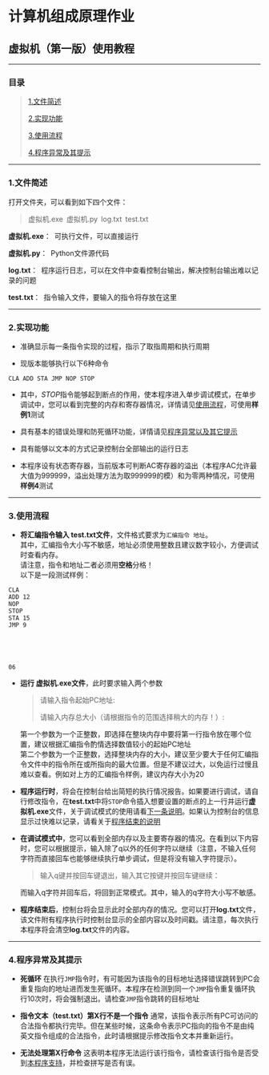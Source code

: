 # 计算机组成原理作业

## 虚拟机（第一版）使用教程

---

### 目录
<!-- TOC -->
>[1.文件简述](#1.文件简述)
>
>[2.实现功能](#2.实现功能)
>
>[3.使用流程](#3.使用流程)
>
>[4.程序异常及其提示](#4.程序异常及其提示)
<!-- /TOC -->

---

### 1.文件简述

打开文件夹，可以看到如下四个文件：

>虚拟机.exe&ensp;虚拟机.py&ensp;log.txt&ensp;test.txt

**虚拟机.exe**：&ensp;可执行文件，可以直接运行

**虚拟机.py**：&ensp;Python文件源代码

**log.txt**：&ensp;程序运行日志，可以在文件中查看控制台输出，解决控制台输出难以记录的问题

**test.txt**：&ensp;指令输入文件，要输入的指令将存放在这里

---

### 2.实现功能

- 准确显示每一条指令实现的过程，指示了取指周期和执行周期

- 现版本能够执行以下6种命令

```armasm
CLA ADD STA JMP NOP STOP
```

- 其中，*STOP*指令能够起到断点的作用，使本程序进入单步调试模式，在单步调试中，您可以看到完整的内存和寄存器情况，详情请见[使用流程](#3.使用流程)，可使用**样例1**测试

- 具有基本的错误处理和防死循环功能，详情请见[程序异常以及其它提示](#4.程序异常及其提示)

- 具有能够以文本的方式记录控制台全部输出的运行日志

- 本程序设有状态寄存器，当前版本可判断AC寄存器的溢出（本程序AC允许最大值为999999，溢出处理方法为取999999的模）和为零两种情况，可使用**样例4**测试

---

### 3.使用流程

- **将汇编指令输入 test.txt文件**，文件格式要求为`汇编指令 地址`。  
   其中，汇编指令大小写不敏感，地址必须使用整数且建议数字较小，方便调试时查看内存。  
   请注意，指令和地址二者必须用**空格**分格！  
   以下是一段测试样例：

```armasm
CLA
ADD 12
NOP
STOP
STA 15
JMP 9





06
```

- **运行 虚拟机.exe文件**，此时要求输入两个参数  
  >请输入指令起始PC地址:
  >
  >请输入内存总大小（请根据指令的范围选择稍大的内存！）:

  第一个参数为一个正整数，即选择在整块内存中要将第一行指令放在哪个位置，建议根据汇编指令酌情选择数值较小的起始PC地址  
  第二个参数为一个正整数，选择整块内存的大小，建议至少要大于任何汇编指令文件中的指令所在或所指向的最大位置。但是不建议过大，以免运行过慢且难以查看。例如对上方的汇编指令样例，建议内存大小为20

- **程序运行时**，将会在控制台给出简短的执行情况报告。如果要进行调试，请自行修改指令，在**test.txt**中将`STOP`命令插入想要设置的断点的上一行并运行**虚拟机.exe**文件，关于调试模式的使用请看[下一条说明](#jump1)。如果认为控制台的信息显示过快难以记录，请看关于[程序结束的说明](#jump2)

- <span id="jump1"></span> **在调试模式中**，您可以看到全部内存以及主要寄存器的情况。在看到以下内容时，您可以根据提示，输入除了q以外的任何字符以继续（注意，不输入任何字符而直接回车也能够继续执行单步调试，但是将没有输入字符提示）。  
  
  >输入q键并按回车键退出，输入其它按键并按回车键继续：
  
  而输入q字符并回车后，将回到正常模式。其中，输入的q字符大小写不敏感。

- <span id="jump2"></span>**程序结束后**，控制台将会显示此时全部内存的情况。您可以打开**log.txt**文件，该文件附有程序执行时控制台显示的全部内容以及时间戳。请注意，每次执行本程序将会清空**log.txt**文件的内容。

---

### 4.程序异常及其提示

- **死循环** 在执行`JMP`指令时，有可能因为该指令的目标地址选择错误跳转到PC会重复指向的地址进而发生死循环。本程序在检测到同一个`JMP`指令重复循环执行10次时，将会强制退出。请检查`JMP`指令跳转的目标地址

- **指令文本（test.txt）第X行不是一个指令** 通常，该指令表示所有PC可访问的合法指令都执行完毕。但在某些时候，这条命令表示PC指向的指令不是由纯英文指令组成的合法指令，此时请根据提示修改指令文本并重新运行。

- **无法处理第X行命令** 这表明本程序无法运行该行指令，请检查该行指令是否受到[本程序支持](#2.实现功能)，并检查拼写是否有误。
